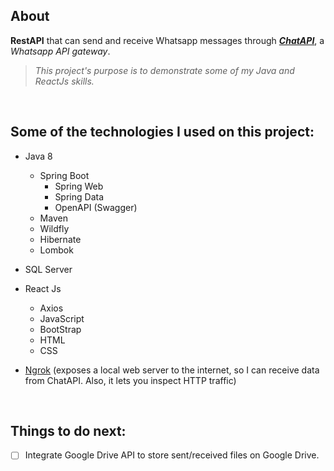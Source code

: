 ## About
**RestAPI** that can send and receive Whatsapp messages through ***[ChatAPI](https://chat-api.com/)***, a *Whatsapp API gateway*.   
>*This project's purpose is to demonstrate some of my Java and ReactJs skills.*

<br />

## Some of the technologies I used on this project:
- Java 8
  - Spring Boot
    - Spring Web
    - Spring Data
    - OpenAPI (Swagger)
  - Maven
  - Wildfly
  - Hibernate
  - Lombok
- SQL Server
- React Js
  - Axios
  - JavaScript
  - BootStrap
  - HTML
  - CSS
 
 - [Ngrok](https://ngrok.com/docs)
 (exposes a local web server to the internet, so I can receive data from ChatAPI. Also, it lets you inspect HTTP traffic)  
 
<br />

## Things to do next:
- [ ] Integrate Google Drive API to store sent/received files on Google Drive.

<br />
